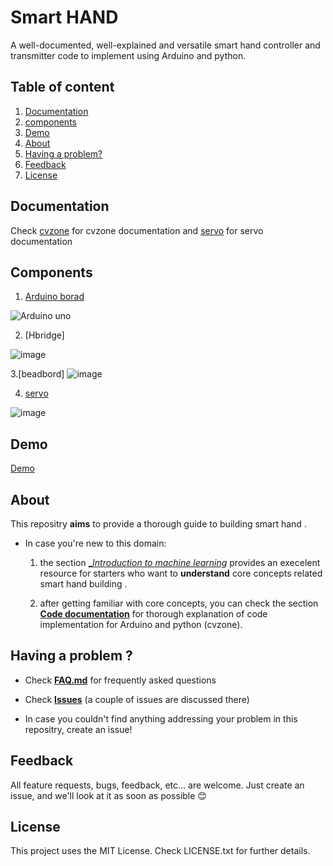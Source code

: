 # Smart HAND
A well-documented, well-explained and versatile smart hand controller and transmitter code
to implement using Arduino and python.

## Table of content
 1. [Documentation](#documentation)
 2. [components](#components)
 3. [Demo](#demo)
 4. [About](#about)
 5. [Having a problem?](#having-a-problem-?)
 6. [Feedback](#feedback)
 7. [License](#license)
 
## Documentation 
Check [cvzone](https://github.com/cvzone/cvzone/blob/master/README.md) for cvzone documentation and 
[servo](https://www.arduino.cc/reference/en/libraries/servo/) for servo documentation

## Components
1. [Arduino borad](https://github.com/cvzone/cvzone/blob/master/README.md) 


![Arduino uno](https://ce8dc832c.cloudimg.io/v7/_cdn_/CA/56/60/00/0/419244_1.jpg?width=640&height=480&wat=1&wat_url=_tme-wrk_%2Ftme_new.png&wat_scale=100p&ci_sign=24d4ccb4cea9fae38374e652ced53fe25cc43baa)

2. [Hbridge] 

![image](https://user-images.githubusercontent.com/98516504/170589111-f8dda72f-addf-4324-a147-4df9fde2808d.png)

3.[beadbord] 
![image](https://user-images.githubusercontent.com/98516504/170589636-b87aa69b-e22f-4628-a676-70a14a2fdb3e.png)

4. [servo](https://www.arduino.cc/reference/en/libraries/servo/)

![image](https://user-images.githubusercontent.com/98516504/170590495-dcbc9f24-8dc4-4bfc-9799-bb8dd5ce546f.png)

## Demo
[Demo](https://www.linkedin.com/posts/fedikouki_python-ai-project-activity-6935870588137705472-EcIO?utm_source=share&utm_medium=member_desktop)



## About
This repositry __aims__ to provide a thorough guide to building smart hand .
- In case you're new to this domain:
  1. the section [__Introduction to machine learning_]() provides an execelent
resource for starters who want to __understand__ core concepts related smart hand building .

  2. after getting familiar with core concepts, you can check the section [__Code documentation__]()
for thorough explanation of code implementation for Arduino and python (cvzone).

## Having a problem ?
- Check [__FAQ.md__]() for frequently asked questions
- Check [__Issues__]() (a couple of issues are discussed there)

- In case you couldn't find anything addressing your problem in this repositry, create an issue!

## Feedback
All feature requests, bugs, feedback, etc... are welcome. Just create an issue, and we'll look at it as soon as possible 😊

## License
This project uses the MIT License. Check LICENSE.txt for further details.

